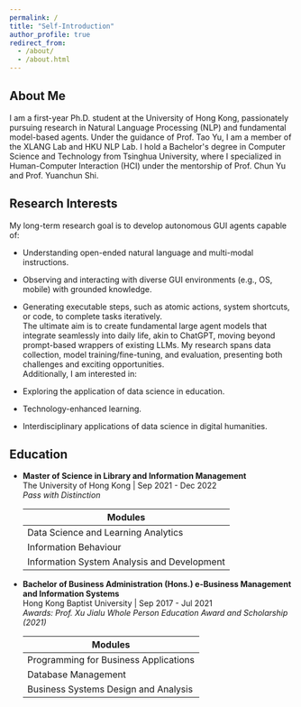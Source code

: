 ```yaml
---
permalink: /
title: "Self-Introduction" 
author_profile: true
redirect_from: 
  - /about/
  - /about.html
---
```



## About Me

I am a first-year Ph.D. student at the University of Hong Kong, passionately pursuing research in Natural Language Processing (NLP) and fundamental model-based agents. Under the guidance of Prof. Tao Yu, I am a member of the XLANG Lab and HKU NLP Lab. I hold a Bachelor's degree in Computer Science and Technology from Tsinghua University, where I specialized in Human-Computer Interaction (HCI) under the mentorship of Prof. Chun Yu and Prof. Yuanchun Shi.

## Research Interests

My long-term research goal is to develop autonomous GUI agents capable of:

-   Understanding open-ended natural language and multi-modal instructions.
    
-   Observing and interacting with diverse GUI environments (e.g., OS, mobile) with grounded knowledge.
    
-   Generating executable steps, such as atomic actions, system shortcuts, or code, to complete tasks iteratively.  
    The ultimate aim is to create fundamental large agent models that integrate seamlessly into daily life, akin to ChatGPT, moving beyond prompt-based wrappers of existing LLMs. My research spans data collection, model training/fine-tuning, and evaluation, presenting both challenges and exciting opportunities.  
    Additionally, I am interested in:
    
-   Exploring the application of data science in education.
    
-   Technology-enhanced learning.
    
-   Interdisciplinary applications of data science in digital humanities.
    

## Education

-   **Master of Science in Library and Information Management**  
    The University of Hong Kong | Sep 2021 - Dec 2022  
    _Pass with Distinction_  

    | Modules|
    |--|
    | Data Science and Learning Analytics |
    |Information Behaviour|
    |Information System Analysis and Development|
    
    
-   **Bachelor of Business Administration (Hons.) e-Business Management and Information Systems**  
    Hong Kong Baptist University | Sep 2017 - Jul 2021  
    _Awards: Prof. Xu Jialu Whole Person Education Award and Scholarship (2021)_
    
    | Modules|
    |--|
    | Programming for Business Applications |
    |Database Management|
    |Business Systems Design and Analysis|


